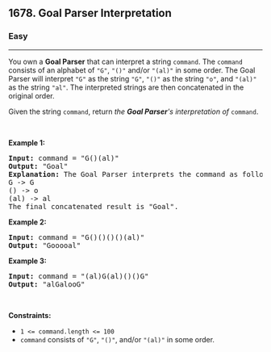 <h2>1678. Goal Parser Interpretation</h2><h3>Easy</h3><hr><div><p>You own a <strong>Goal Parser</strong> that can interpret a string <code>command</code>. The <code>command</code> consists of an alphabet of <code>"G"</code>, <code>"()"</code> and/or <code>"(al)"</code> in some order. The Goal Parser will interpret <code>"G"</code> as the string <code>"G"</code>, <code>"()"</code> as the string <code>"o"</code>, and <code>"(al)"</code> as the string <code>"al"</code>. The interpreted strings are then concatenated in the original order.</p>

<p>Given the string <code>command</code>, return <em>the <strong>Goal Parser</strong>'s interpretation of </em><code>command</code>.</p>

<p>&nbsp;</p>
<p><strong>Example 1:</strong></p>

<pre style="position: relative;"><strong>Input:</strong> command = "G()(al)"
<strong>Output:</strong> "Goal"
<strong>Explanation:</strong>&nbsp;The Goal Parser interprets the command as follows:
G -&gt; G
() -&gt; o
(al) -&gt; al
The final concatenated result is "Goal".
<div class="open_grepper_editor" title="Edit &amp; Save To Grepper"></div></pre>

<p><strong>Example 2:</strong></p>

<pre style="position: relative;"><strong>Input:</strong> command = "G()()()()(al)"
<strong>Output:</strong> "Gooooal"
<div class="open_grepper_editor" title="Edit &amp; Save To Grepper"></div></pre>

<p><strong>Example 3:</strong></p>

<pre style="position: relative;"><strong>Input:</strong> command = "(al)G(al)()()G"
<strong>Output:</strong> "alGalooG"
<div class="open_grepper_editor" title="Edit &amp; Save To Grepper"></div></pre>

<p>&nbsp;</p>
<p><strong>Constraints:</strong></p>

<ul>
	<li><code>1 &lt;= command.length &lt;= 100</code></li>
	<li><code>command</code> consists of <code>"G"</code>, <code>"()"</code>, and/or <code>"(al)"</code> in some order.</li>
</ul>
</div>